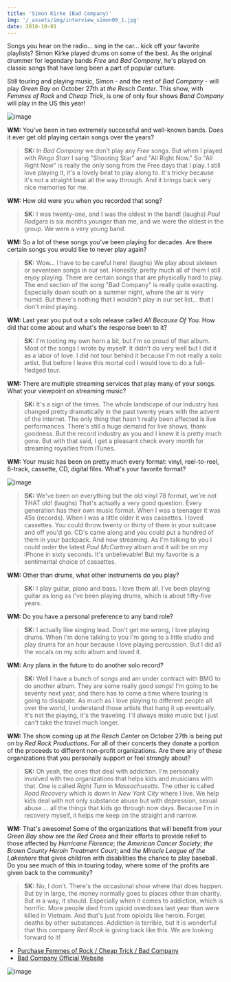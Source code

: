 ```yaml
---
title: 'Simon Kirke (Bad Company)'
img: '/_assets/img/interview_simon00_1.jpg'
date: 2018-10-01
---
```


Songs you hear on the radio... sing in the car... kick off your favorite playlists? Simon Kirke played drums on some of the best. As the original drummer for legendary bands *Free* and *Bad Company*, he's played on classic songs that have long been a part of popular culture. 

Still touring and playing music, Simon - and the rest of *Bad Company* - will play *Green Bay* on October 27th at *the Resch Center*. This show, with *Femmes of Rock* and *Cheap Trick*, is one of only four shows *Band Company* will play in the US this year! 

![image](/_assets/img/interview_simon1.jpg)

**WM:**
You've been in two extremely successful and well-known bands. Does it ever get old playing certain songs over the years?

> **SK:** In *Bad Company* we don't play any *Free* songs. But when I played with *Ringo Starr* I sang "Shooting Star" and "All Right Now." So "All Right Now" is really the only song from the Free days that I play. I still love playing it, it's a lovely beat to play along to. It's tricky because it's not a straight beat all the way through. And it brings back very nice memories for me.

**WM:**
How old were you when you recorded that song?

> **SK:** I was twenty-one, and I was the oldest in the band! (laughs) *Paul Rodgers* is six months younger than me, and we were the oldest in the group. We were a very young band.

**WM:**
So a lot of these songs you've been playing for decades. Are there certain songs you would like to never play again?

> **SK:** Wow… I have to be careful here! (laughs) We play about sixteen or seventeen songs in our set. Honestly, pretty much all of them I still enjoy playing. There are certain songs that are physically hard to play. The end section of the song "Bad Company" is really quite exacting. Especially down south on a summer night, where the air is very humid. But there's nothing that I wouldn't play in our set list... that I don't mind playing.

**WM:**
Last year you put out a solo release called *All Because Of You*. How did that come about and what's the response been to it?

> **SK:** I'm tooting my own horn a bit, but I'm so proud of that album. Most of the songs I wrote by myself. It didn't do very well but I did it as a labor of love. I did not tour behind it because I'm not really a solo artist. But before I leave this mortal coil I would love to do a full-fledged tour. 

**WM:**
There are multiple streaming services that play many of your songs. What your viewpoint on streaming music?

> **SK:** It's a sign of the times. The whole landscape of our industry has changed pretty dramatically in the past twenty years with the advent of the internet. The only thing that hasn't really been affected is live performances. There's still a huge demand for live shows, thank goodness. But the record industry as you and I knew it is pretty much gone. But with that said, I get a pleasant check every month for streaming royalties from iTunes. 

**WM:**
Your music has been on pretty much every format: vinyl, reel-to-reel, 8-track, cassette, CD, digital files. What's your favorite format? 

![image](/_assets/img/interview_simon2.jpg)

> **SK:** We've been on everything but the old vinyl 78 format, we're not THAT old! (laughs) That's actually a very good question. Every generation has their own music format. When I was a teenager it was 45s (records). When I was a little older it was cassettes. I loved cassettes. You could throw twenty or thirty of them in your suitcase and off you'd go. CD's came along and you could put a hundred of them in your backpack. And now streaming. As I'm talking to you I could order the latest *Paul McCartney* album and it will be on my iPhone in sixty seconds. It's unbelievable! But my favorite is a sentimental choice of cassettes.

**WM:**
Other than drums, what other instruments do you play?

> **SK:** I play guitar, piano and bass. I love them all. I've been playing guitar as long as I've been playing drums, which is about fifty-five years. 

**WM:**
Do you have a personal preference to any band role?

> **SK:** I actually like singing lead. Don't get me wrong, I love playing drums. When I'm done talking to you I'm going to a little studio and play drums for an hour because I love playing percussion. But I did all the vocals on my solo album and loved it. 

**WM:**
Any plans in the future to do another solo record? 

> **SK:** Well I have a bunch of songs and am under contract with BMG to do another album. They are some really good songs! I'm going to be seventy next year, and there has to come a time where touring is going to dissipate. As much as I love playing to different people all over the world, I understand those artists that hang it up eventually. It's not the playing, it's the traveling. I'll always make music but I just can't take the travel much longer.

**WM:**
The show coming up at *the Resch Center* on October 27th is being put on by *Red Rock Productions*. For all of their concerts they donate a portion of the proceeds to different non-profit organizations. Are there any of these organizations that you personally support or feel strongly about?

> **SK:** Oh yeah, the ones that deal with addiction. I'm personally involved with two organizations that helps kids and musicians with that. One is called *Right Turn* in *Massachusetts*. The other is called *Road Recovery* which is down in *New York City* where I live. We help kids deal with not only substance abuse but with depression, sexual abuse … all the things that kids go through now days. Because I'm in recovery myself, it helps me keep on the straight and narrow. 

**WM:**
That's awesome! Some of the organizations that will benefit from your *Green Bay* show are *the Red Cross* and their efforts to provide relief to those affected by *Hurricane Florence*; *the American Cancer Society*; *the Brown County Heroin Treatment Court*; and *the Miracle League of the Lakeshore* that gives children with disabilities the chance to play baseball. Do you see much of this in touring today, where some of the profits are given back to the community? 

> **SK:** No, I don't. There's the occasional show where that does happen. But by in large, the money normally goes to places other than charity. But in a way, it should. Especially when it comes to addiction, which is horrific. More people died from opioid overdoses last year than were killed in Vietnam. And that's just from opioids like heroin. Forget deaths by other substances. Addiction is terrible, but it is wonderful that this company *Red Rock* is giving back like this. We are looking forward to it! 

* [Purchase Femmes of Rock / Cheap Trick / Bad Company](https://ev3.evenue.net/cgi-bin/ncommerce3/SEGetEventInfo?ticketCode=GS%3APMI%3ARC18%3ABC1027%3A&linkID=pmi&_ga=2.24874872.390719034.1536689239-510396394.1536689239)
* [Bad Company Official Website](http://www.badcompany.com/)

![image](/_assets/img/interview_simon3.jpg)